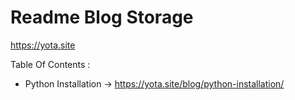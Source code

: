 # Readme Blog Storage
https://yota.site

Table Of Contents : 
- Python Installation -> https://yota.site/blog/python-installation/
